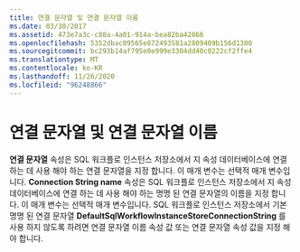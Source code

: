 ```yaml
---
title: 연결 문자열 및 연결 문자열 이름
ms.date: 03/30/2017
ms.assetid: 473e7a3c-c88a-4a01-914a-bea82ba42866
ms.openlocfilehash: 5352dbac09565e872493581a2809409b156d1300
ms.sourcegitcommit: bc293b14af795e0e999e3304dd40c0222cf2ffe4
ms.translationtype: MT
ms.contentlocale: ko-KR
ms.lasthandoff: 11/26/2020
ms.locfileid: "96248866"
---
```

# <a name="connection-string-and-connection-string-name"></a>연결 문자열 및 연결 문자열 이름

**연결 문자열** 속성은 SQL 워크플로 인스턴스 저장소에서 지 속성 데이터베이스에 연결 하는 데 사용 해야 하는 연결 문자열을 지정 합니다. 이 매개 변수는 선택적 매개 변수입니다. **Connection String name** 속성은 SQL 워크플로 인스턴스 저장소에서 지 속성 데이터베이스에 연결 하는 데 사용 해야 하는 명명 된 연결 문자열의 이름을 지정 합니다. 이 매개 변수는 선택적 매개 변수입니다. SQL 워크플로 인스턴스 저장소에서 기본 명명 된 연결 문자열 **DefaultSqlWorkflowInstanceStoreConnectionString** 를 사용 하지 않도록 하려면 연결 문자열 이름 속성 값 또는 연결 문자열 속성 값을 지정 해야 합니다.
